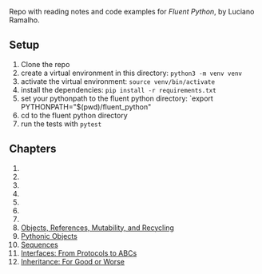 Repo with reading notes and code examples for *Fluent Python*, by Luciano Ramalho.

## Setup
 1. Clone the repo
 1. create a virtual environment in this directory: `python3 -m venv venv`
 1. activate the virtual environment: `source venv/bin/activate`
 1. install the dependencies: `pip install -r requirements.txt`
 1. set your pythonpath to the fluent python directory: `export PYTHONPATH="$(pwd)/fluent_python"
 1. cd to the fluent python directory
 1. run the tests with `pytest`

## Chapters
 1.
 2.
 3.
 4.
 5.
 6.
 7.
 8. [Objects, References, Mutability, and Recycling](./notes/ch8.md)
 9. [Pythonic Objects](./notes/ch9.md)
 10. [Sequences](./notes/ch10.md)
 11. [Interfaces: From Protocols to ABCs](./notes/ch11.md)
 12. [Inheritance: For Good or Worse](./notes/ch12.md)
